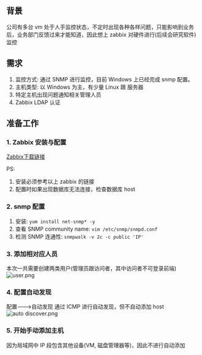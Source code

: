 ## 背景
公司有多台 vm 处于人手监控状态，不定时出现各种各样问题，只能影响到业务后，业务部门反馈过来才能知道，因此想上 zabbix 对硬件进行(后续会研究软件)监控

## 需求
1. 监控方式: 通过 SNMP 进行监控，目前 Windows 上已经完成 snmp 配置。
2. 主机类型: 以 Windows 为主，有少量 Linux 跟 服务器
3. 特定主机出现问题通知相关管理人员
4. Zabbix LDAP 认证

## 准备工作
### 1. Zabbix 安装与配置
[Zabbix下载链接](https://www.zabbix.com/cn/download?zabbix=5.0&os_distribution=centos&os_version=7&db=mysql&ws=apache)

PS: 
1. 安装必须参考以上 zabbix 的链接
2. 配置时如果出现数据库无法连接，检查数据库 host

### 2. snmp 配置
1. 安装: `yum install net-snmp* -y`
2. 查看 SNMP community name: `vim /etc/snmp/snmpd.conf`
3. 检测 SNMP 连通性: `snmpwalk -v 2c -c public 'IP'`

### 3. 添加相对应人员
本次一共需要创建两类用户(管理员跟访问者，其中访问者不可登录前端)
![user.png](https://i.loli.net/2020/11/21/tN8gBUzslAKaYoR.png)

### 4. 配置自动发现
配置--->自动发现
通过 ICMP 进行自动发现，但不自动添加 host
![auto discover.png](https://i.loli.net/2020/11/21/JEWnmpPuh1HIfN8.png)

### 5. 开始手动添加主机
因为局域网中 IP 段包含其他设备(VM, 磁盘管理器等)，因此不进行自动添加
